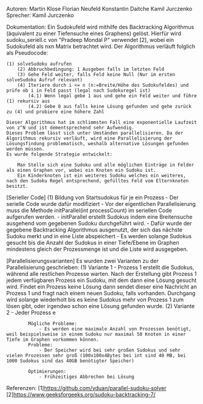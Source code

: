 Autoren:
	Martin Klose
	Florian Neufeld
	Konstantin Daitche
	Kamil Jurczenko
Sprecher:
    Kamil Jurczenko 


Dokumentation:
	Ein Sudokufeld wird mithilfe des Backtracking Algorithmus (äquivalent zu einer Tiefensuche eines Graphens) gelöst. Hierfür wird sudoku_seriell.c von "Pradeep Mondal P" verwendet [2], wobei ein Sudokufeld als nxn Matrix betrachtet wird.
	Der Algorithmus verläuft folglich als Pseudocode:
	
	(1) solveSudoku aufrufen
		(2) Abbruchbedingung: 1 Ausgeben falls im letzten Feld 
		(3) Gehe Feld weiter, falls Feld keine Null (Nur im ersten solveSudoku Aufruf relevant)
		(4) Iteriere durch i <= n (n:=Breite/Höhe des Sudokufeldes) und prüfe ob i in Feld passt (legal nach Sudokuregel ist)
			(4.1) Wenn legal gebe 1 aus und gehe ein Feld weiter und führe (1) rekursiv aus
			(4.2) Gebe 0 aus falls keine Lösung gefunden und gehe zurück zu (4) und probiere eine höhere Zahl
	
	Dieser Algorithmus hat im schlimmsten Fall eine exponentielle Laufzeit von z^N und ist dementsprechend sehr Aufwendig.
	Dieses Problem lässt sich unter Umständen parallelisieren. Da der Algorithmus rekursiv verläuft, wird eine Parallelisierung der Lösungsfindung problematisch, weshalb alternative Lösungen gefunden werden müssen.
	Es wurde folgende Strategie entwickelt:
		
		Man Stelle sich eine Sudoku und alle möglichen Einträge in Felder als einen Graphen vor, wobei ein Knoten ein Sudoku ist. 
		Ein	Kinderknoten ist ein weiteres Sudoku welches ein weiteres, nach den Sudoku Regel entsprechend, gefülltes Feld vom Elternknoten besitzt.
		
[Serieller Code]		(1) Bildung von Startsudokus für je ein Prozess 
						- Der serielle Code wurde dafür modifiziert
							- Vor der eigentlichen Parallelisierung muss die Methode initParallel(int processCount) im seriellen Code aufgerufen werden.
								- initParallel erstellt Sudokus indem eine Breitensuche ausgehend vom gegebenen Sudoku durchgeführt wird.
									- Dafür wurde der gegebene Backtracking Algorithmus ausgenutzt, der sich das nächste Sudoku merkt und in eine Liste abspeichert
										- Es werden solange Sudokus gesucht bis die Anzahl der Sudokus in einer Tiefe/Ebene im Graphen mindestens gleich der Prozessmenge ist und die Liste wird ausgegeben.
								
[Parallelisierungsvarianten]	Es wurden zwei Varianten zu der Parallelisierung geschrieben:
								(1) Variante 1
									- Prozess 1 erstellt die Sudokus, während alle restlichen Prozesse warten. Nach der Erstellung gibt Prozess 1 jedem verfügbaren Prozess ein Sudoku, mit dem dann eine Lösung gesucht wird.
									  Findet ein Prozess keine Lösung dann sendet dieser eine Nachricht an Prozess 1 und fragt nach einem neuen Sudoku, falls vorhanden.
									  Durchgang wird solange wiederholt bis es keine Sudokus mehr von Prozess 1 zum lösen gibt, oder irgendwo schon eine Lösung gefunden wurde.
								(2) Variante 2
									- Jeder Prozess e
							


				
			Mögliche Probleme: 
				- Es werden eine maximale Anzahl von Prozessen benötigt, weil beispielsweise in einem Sudoku nur maximal 50 Knoten in einer Tiefe im Graphen vorkommen können.
			Probleme:
				- Der Speicher wird bei sehr großen Sudokus und sehr vielen Prozessen sehr groß (100x100x4Bytes bei int sind 40 MB, bei 1000 Sudokus sind das 40GB benötigter Speicher)
			
			Optimierungen:
				- Frühzeitiges Abbrechen bei Lösung
		
		


Referenzen:
[1]https://github.com/vduan/parallel-sudoku-solver
[2]https://www.geeksforgeeks.org/sudoku-backtracking-7/

